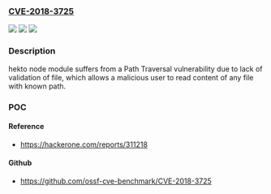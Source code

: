 ### [CVE-2018-3725](https://cve.mitre.org/cgi-bin/cvename.cgi?name=CVE-2018-3725)
![](https://img.shields.io/static/v1?label=Product&message=hekto%20node%20module&color=blue)
![](https://img.shields.io/static/v1?label=Version&message=n%2Fa&color=blue)
![](https://img.shields.io/static/v1?label=Vulnerability&message=Path%20Traversal%20(CWE-22)&color=brighgreen)

### Description

hekto node module suffers from a Path Traversal vulnerability due to lack of validation of file, which allows a malicious user to read content of any file with known path.

### POC

#### Reference
- https://hackerone.com/reports/311218

#### Github
- https://github.com/ossf-cve-benchmark/CVE-2018-3725


